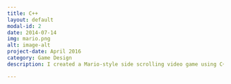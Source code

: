 ```yaml
---
title: C++
layout: default
modal-id: 2
date: 2014-07-14
img: mario.png
alt: image-alt
project-date: April 2016
category: Game Design
description: I created a Mario-style side scrolling video game using C++ and the SDL graphics library. I worked in a group with three other members. The final game had detailed graphics, sound, responsive gameplay, and a high score tracker. 

---
```

